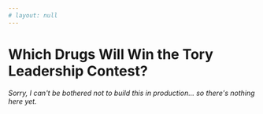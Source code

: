 ```yaml
---
# layout: null
---
```


Which Drugs Will Win the Tory Leadership Contest?
=================================================

_Sorry, I can't be bothered not to build this in production... so there's nothing here yet._

<script>
  alert("hello");
</script>

